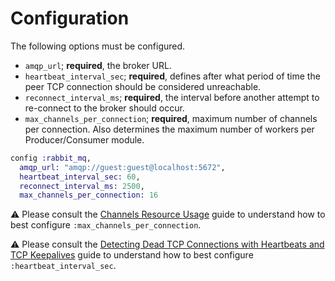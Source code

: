 # Configuration

The following options must be configured.

* `amqp_url`; **required**, the broker URL.
* `heartbeat_interval_sec`; **required**, defines after what period of time the peer TCP connection should be considered unreachable.
* `reconnect_interval_ms`; **required**, the interval before another attempt to re-connect to the broker should occur.
* `max_channels_per_connection`; **required**, maximum number of channels per connection. Also determines the maximum number of workers per Producer/Consumer module.

```elixir
config :rabbit_mq,
  amqp_url: "amqp://guest:guest@localhost:5672",
  heartbeat_interval_sec: 60,
  reconnect_interval_ms: 2500,
  max_channels_per_connection: 16
```

⚠️ Please consult the [Channels Resource Usage](https://www.rabbitmq.com/channels.html#resource-usage) guide to understand how to best configure `:max_channels_per_connection`.

⚠️ Please consult the [Detecting Dead TCP Connections with Heartbeats and TCP Keepalives](https://www.rabbitmq.com/heartbeats.html) guide to understand how to best configure `:heartbeat_interval_sec`.
